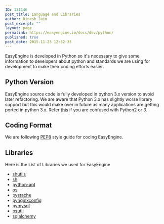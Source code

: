 ```yaml
---
ID: 131146
post_title: Language and Libraries
author: Dinesh Jain
post_excerpt: ""
layout: page
permalink: https://easyengine.io/docs/dev/python/
published: true
post_date: 2015-11-23 12:32:33
---
```

EasyEngine is developed in Python so it's necessary to give some information to developers about python and standards we are using for development to make their coding efforts easier.
<div data-unique="PythonVersion"></div>
<h2 id="python-version">Python Version</h2>
EasyEngine source code is fully developed in python 3.x version to avoid later refactoring. We are aware that Python 3.x has slightly worse library support but this would make over in future as many applications are getting ported in python 3.x. Refer <a href="https://wiki.python.org/moin/Python2orPython3">this</a> if you are confused with Python2 or 3.
<div data-unique="CodingFormat"></div>
<h2 id="coding-format">Coding Format</h2>
We are following <a href="https://www.python.org/dev/peps/pep-0008/">PEP8</a> style guide for coding EasyEngine.
<div data-unique="Libraries"></div>
<h2 id="libraries">Libraries</h2>
Here is the List of Libraries we used for EasyEngine
<ul>
	<li><a href="https://docs.python.org/3.4/library/shutil.html">shutils</a></li>
	<li><a href="http://amoffat.github.io/sh/">sh</a></li>
	<li><a href="http://apt.alioth.debian.org/python-apt-doc/library/index.html">python-apt</a></li>
	<li><a href="https://easyengine.io/docs/dev/python/">os</a></li>
	<li><a href="https://github.com/defunkt/pystache">pystache</a></li>
	<li><a href="https://code.google.com/p/pynginxconfig/wiki/Documentation">pynginxconfig</a></li>
	<li><a href="https://pypi.python.org/pypi/PyMySQL">pymysql</a></li>
	<li><a href="https://pythonhosted.org/psutil/">psutil</a></li>
	<li><a href="http://www.sqlalchemy.org/">sqlalchemy</a></li>
</ul>